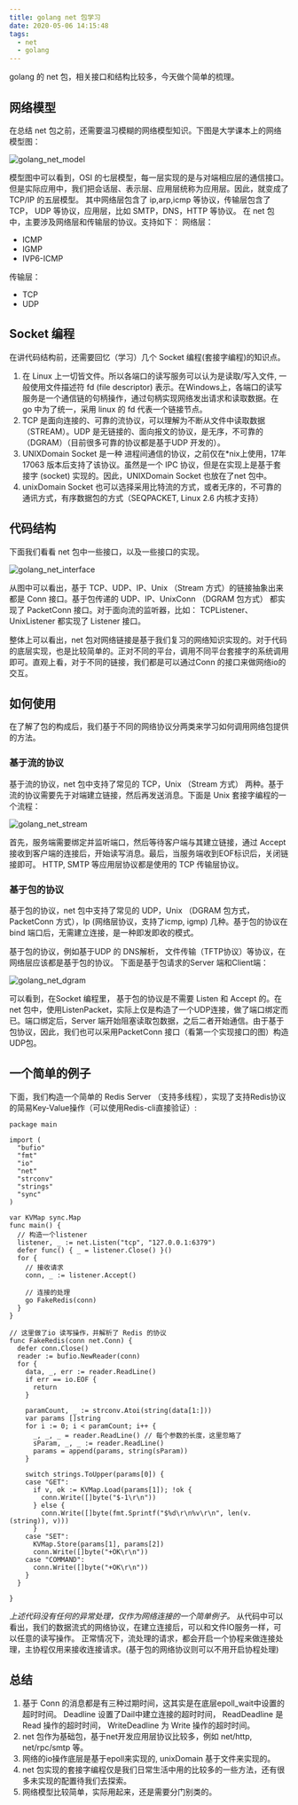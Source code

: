 ```yaml
---
title: golang net 包学习
date: 2020-05-06 14:15:48
tags:
  - net
  - golang
---
```


golang 的 net 包，相关接口和结构比较多，今天做个简单的梳理。

<!--more-->

## 网络模型

在总结 net 包之前，还需要温习模糊的网络模型知识。下图是大学课本上的网络模型图：

![golang_net_model](golang_net_model.jpg)

模型图中可以看到，OSI 的七层模型，每一层实现的是与对端相应层的通信接口。但是实际应用中，我们把会话层、表示层、应用层统称为应用层。因此，就变成了TCP/IP 的五层模型。 其中网络层包含了 ip,arp,icmp 等协议，传输层包含了 TCP， UDP 等协议，应用层，比如 SMTP，DNS，HTTP 等协议。
在 net 包中，主要涉及网络层和传输层的协议。支持如下：
网络层：

- ICMP
- IGMP
- IVP6-ICMP

传输层：

- TCP
- UDP

## Socket 编程

在讲代码结构前，还需要回忆（学习）几个 Socket 编程(套接字编程)的知识点。

1. 在 Linux 上一切皆文件。所以各端口的读写服务可以认为是读取/写入文件, 一般使用文件描述符 fd (file descriptor) 表示。在Windows上，各端口的读写服务是一个通信链的句柄操作，通过句柄实现网络发出请求和读取数据。在 go 中为了统一，采用 linux 的 fd 代表一个链接节点。
2. TCP 是面向连接的、可靠的流协议，可以理解为不断从文件中读取数据（STREAM）。UDP 是无链接的、面向报文的协议，是无序，不可靠的（DGRAM）（目前很多可靠的协议都是基于UDP 开发的）。
3. UNIXDomain Socket 是一种 进程间通信的协议，之前仅在\*nix上使用，17年 17063 版本后支持了该协议。虽然是一个 IPC 协议，但是在实现上是基于套接字 (socket) 实现的。因此，UNIXDomain Socket 也放在了net 包中。
4. unixDomain Socket 也可以选择采用比特流的方式，或者无序的，不可靠的通讯方式，有序数据包的方式（SEQPACKET, Linux 2.6 内核才支持）

## 代码结构

下面我们看看 net 包中一些接口，以及一些接口的实现。

![golang_net_interface](golang_net_interface.jpg)

从图中可以看出，基于 TCP、UDP、IP、Unix （Stream 方式）的链接抽象出来都是 Conn 接口。基于包传递的 UDP、IP、UnixConn （DGRAM 包方式） 都实现了 PacketConn 接口。对于面向流的监听器，比如： TCPListener、 UnixListener 都实现了 Listener 接口。

整体上可以看出，net 包对网络链接是基于我们复习的网络知识实现的。对于代码的底层实现，也是比较简单的。正对不同的平台，调用不同平台套接字的系统调用即可。直观上看，对于不同的链接，我们都是可以通过Conn 的接口来做网络io的交互。

## 如何使用

在了解了包的构成后，我们基于不同的网络协议分两类来学习如何调用网络包提供的方法。

### 基于流的协议

基于流的协议，net 包中支持了常见的 TCP，Unix （Stream 方式） 两种。基于流的协议需要先于对端建立链接，然后再发送消息。下面是 Unix 套接字编程的一个流程：

![golang_net_stream](golang_net_stream.jpg)

首先，服务端需要绑定并监听端口，然后等待客户端与其建立链接，通过 Accept 接收到客户端的连接后，开始读写消息。最后，当服务端收到EOF标识后，关闭链接即可。 HTTP, SMTP 等应用层协议都是使用的 TCP 传输层协议。
### 基于包的协议

基于包的协议，net 包中支持了常见的 UDP，Unix （DGRAM 包方式，PacketConn 方式），Ip (网络层协议，支持了icmp, igmp) 几种。基于包的协议在bind 端口后，无需建立连接，是一种即发即收的模式。

基于包的协议，例如基于UDP 的 DNS解析， 文件传输（TFTP协议）等协议，在网络层应该都是基于包的协议。 下面是基于包请求的Server 端和Client端：

![golang_net_dgram](golang_net_dgram.jpg)

可以看到，在Socket 编程里， 基于包的协议是不需要 Listen 和 Accept 的。在 net 包中，使用ListenPacket，实际上仅是构造了一个UDP连接，做了端口绑定而已。端口绑定后，Server 端开始阻塞读取包数据，之后二者开始通信。由于基于包协议，因此，我们也可以采用PacketConn 接口（看第一个实现接口的图）构造UDP包。

## 一个简单的例子

下面，我们构造一个简单的 Redis Server （支持多线程），实现了支持Redis协议的简易Key-Value操作（可以使用Redis-cli直接验证）:

```golang
package main

import (
  "bufio"
  "fmt"
  "io"
  "net"
  "strconv"
  "strings"
  "sync"
)

var KVMap sync.Map
func main() {
  // 构造一个listener
  listener, _ := net.Listen("tcp", "127.0.0.1:6379")
  defer func() { _ = listener.Close() }()
  for {
    // 接收请求
    conn, _ := listener.Accept()

    // 连接的处理
    go FakeRedis(conn)
  }
}

// 这里做了io 读写操作，并解析了 Redis 的协议
func FakeRedis(conn net.Conn) {
  defer conn.Close()
  reader := bufio.NewReader(conn)
  for {
    data, _, err := reader.ReadLine()
    if err == io.EOF {
      return
    }

    paramCount, _ := strconv.Atoi(string(data[1:]))
    var params []string
    for i := 0; i < paramCount; i++ {
      _, _, _ = reader.ReadLine() // 每个参数的长度，这里忽略了
      sParam, _, _ := reader.ReadLine()
      params = append(params, string(sParam))
    }

    switch strings.ToUpper(params[0]) {
    case "GET":
      if v, ok := KVMap.Load(params[1]); !ok {
        conn.Write([]byte("$-1\r\n"))
      } else {
        conn.Write([]byte(fmt.Sprintf("$%d\r\n%v\r\n", len(v.(string)), v)))
      }
    case "SET":
      KVMap.Store(params[1], params[2])
      conn.Write([]byte("+OK\r\n"))
    case "COMMAND":
      conn.Write([]byte("+OK\r\n"))
    }
  }

}
```

*上述代码没有任何的异常处理，仅作为网络连接的一个简单例子。*
从代码中可以看出，我们的数据流式的网络协议，在建立连接后，可以和文件IO服务一样，可以任意的读写操作。
正常情况下，流处理的请求，都会开启一个协程来做连接处理，主协程仅用来接收连接请求。(基于包的网络协议则可以不用开启协程处理)

## 总结

1. 基于 Conn 的消息都是有三种过期时间，这其实是在底层epoll\_wait中设置的超时时间。 Deadline 设置了Dail中建立连接的超时时间， ReadDeadline 是 Read 操作的超时时间， WriteDeadline 为 Write 操作的超时时间。
2. net 包作为基础包，基于net开发应用层协议比较多，例如 net/http,  net/rpc/smtp 等。
3. 网络的io操作底层是基于epoll来实现的, unixDomain 基于文件来实现的。
4. net 包实现的套接字编程仅是我们日常生活中用的比较多的一些方法，还有很多未实现的配置待我们去探索。
5. 网络模型比较简单，实际用起来，还是需要分门别类的。

